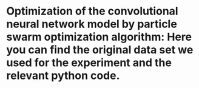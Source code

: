 # Optimization of the convolutional neural network model by particle swarm optimization algorithm: Here you can find the original data set we used for the experiment and the relevant python code.
